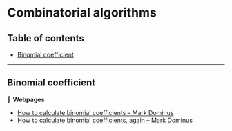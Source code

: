 # Combinatorial algorithms

## Table of contents

* [Binomial coefficient](#binomial-coefficient)

---

## Binomial coefficient

:link: **Webpages**

* [How to calculate binomial coefficients &ndash; Mark Dominus](https://blog.plover.com/math/choose.html)
* [How to calculate binomial coefficients, again &ndash; Mark Dominus](https://blog.plover.com/math/choose-2.html)
